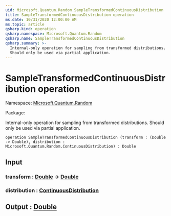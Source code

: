 ```yaml
---
uid: Microsoft.Quantum.Random.SampleTransformedContinuousDistribution
title: SampleTransformedContinuousDistribution operation
ms.date: 10/31/2020 12:00:00 AM
ms.topic: article
qsharp.kind: operation
qsharp.namespace: Microsoft.Quantum.Random
qsharp.name: SampleTransformedContinuousDistribution
qsharp.summary: >-
  Internal-only operation for sampling from transformed distributions.
  Should only be used via partial application.
---
```


# SampleTransformedContinuousDistribution operation

Namespace: [Microsoft.Quantum.Random](xref:Microsoft.Quantum.Random)

Package: [](https://nuget.org/packages/)


Internal-only operation for sampling from transformed distributions.Should only be used via partial application.

```qsharp
operation SampleTransformedContinuousDistribution (transform : (Double -> Double), distribution : Microsoft.Quantum.Random.ContinuousDistribution) : Double
```


## Input

### transform : [Double](xref:microsoft.quantum.lang-ref.double) -> [Double](xref:microsoft.quantum.lang-ref.double)




### distribution : [ContinuousDistribution](xref:Microsoft.Quantum.Random.ContinuousDistribution)





## Output : [Double](xref:microsoft.quantum.lang-ref.double)

